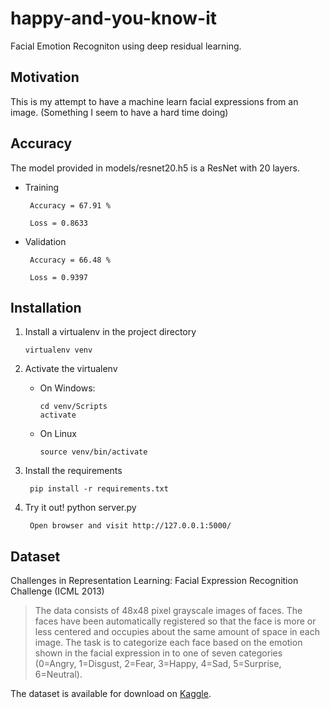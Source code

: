 # happy-and-you-know-it

Facial Emotion Recogniton using deep residual learning.


## Motivation

This is my attempt to have a machine learn facial expressions from an image.
(Something I seem to have a hard time doing)

## Accuracy

The model provided in models/resnet20.h5 is a ResNet with 20 layers.

- Training

       Accuracy = 67.91 %

       Loss = 0.8633

- Validation
       
       Accuracy = 66.48 %
       
       Loss = 0.9397

## Installation

1. Install a virtualenv in the project directory

       virtualenv venv

2. Activate the virtualenv
    - On Windows:

          cd venv/Scripts
          activate
      
    - On Linux
    
          source venv/bin/activate

3. Install the requirements

        pip install -r requirements.txt
        
4. Try it out!
        python server.py 

        Open browser and visit http://127.0.0.1:5000/


## Dataset

Challenges in Representation Learning: Facial Expression Recognition Challenge (ICML 2013)
> The data consists of 48x48 pixel grayscale images of faces. The faces have been automatically registered so that the face is more or less centered and occupies about the same amount of space in each image. The task is to categorize each face based on the emotion shown in the facial expression in to one of seven categories (0=Angry, 1=Disgust, 2=Fear, 3=Happy, 4=Sad, 5=Surprise, 6=Neutral).

The dataset is available for download on [Kaggle](https://www.kaggle.com/c/challenges-in-representation-learning-facial-expression-recognition-challenge/data).
